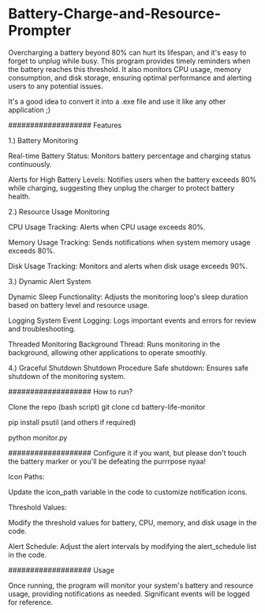 # Battery-Charge-and-Resource-Prompter
Overcharging a battery beyond 80% can hurt its lifespan, and it's easy to forget to unplug while busy. This program provides timely reminders when the battery reaches this threshold. It also monitors CPU usage, memory consumption, and disk storage, ensuring optimal performance and alerting users to any potential issues.

It's a good idea to convert it into a .exe file and use it like any other application ;)

################### Features

1.) Battery Monitoring

Real-time Battery Status:
Monitors battery percentage and charging status continuously.

Alerts for High Battery Levels: 
Notifies users when the battery exceeds 80% while charging, suggesting they unplug the charger to protect battery health.

2.) Resource Usage Monitoring

CPU Usage Tracking:
Alerts when CPU usage exceeds 80%.

Memory Usage Tracking: 
Sends notifications when system memory usage exceeds 80%.

Disk Usage Tracking: 
Monitors and alerts when disk usage exceeds 90%.

3.) Dynamic Alert System

Dynamic Sleep Functionality:
Adjusts the monitoring loop's sleep duration based on battery level and resource usage.

Logging System Event Logging:
Logs important events and errors for review and troubleshooting.

Threaded Monitoring Background Thread: 
Runs monitoring in the background, allowing other applications to operate smoothly.

4.) Graceful Shutdown Shutdown Procedure
Safe shutdown:
Ensures safe shutdown of the monitoring system.

################### How to run?

Clone the repo (bash script) git clone cd battery-life-monitor

pip install psutil (and others if required)

python monitor.py

################### Configure it if you want, but please don't touch the battery marker or you'll be defeating the purrrpose nyaa!

Icon Paths: 

Update the icon_path variable in the code to customize notification icons. 

Threshold Values: 

Modify the threshold values for battery, CPU, memory, and disk usage in the code. 

Alert Schedule: Adjust the alert intervals by modifying the alert_schedule list in the code.

################### Usage

Once running, the program will monitor your system's battery and resource usage, providing notifications as needed. Significant events will be logged for reference.
